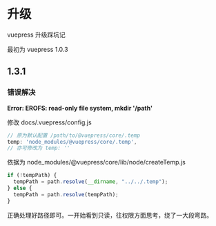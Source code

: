 # 升级

vuepress 升级踩坑记

最初为 vuepress 1.0.3

## 1.3.1

### 错误解决

**Error: EROFS: read-only file system, mkdir '/path'**

修改 docs/.vuepress/config.js

```javascript
// 原为默认配置 /path/to/@vuepress/core/.temp
temp: 'node_modules/@vuepress/core/.temp',
// 亦可修改为 temp: ''
```

依据为 node_modules/@vuepress/core/lib/node/createTemp.js

```javascript
if (!tempPath) {
  tempPath = path.resolve(__dirname, "../../.temp");
} else {
  tempPath = path.resolve(tempPath);
}
```

正确处理好路径即可。一开始看到只读，往权限方面思考，绕了一大段弯路。
